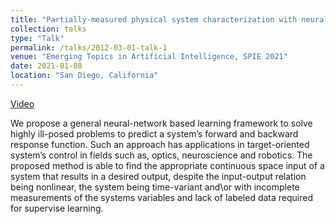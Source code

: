 ```yaml
---
title: "Partially-measured physical system characterization with neural networks"
collection: talks
type: "Talk"
permalink: /talks/2012-03-01-talk-1
venue: "Emerging Topics in Artificial Intelligence, SPIE 2021"
date: 2021-01-08
location: "San Diego, California"
---
```

[Video](https://youtu.be/yaVTXyZTHdM)

We propose a general neural-network based learning framework to solve highly ill-posed problems to predict a system’s forward and backward response function. Such an approach has applications in target-oriented system’s control in fields such as, optics, neuroscience and robotics. The proposed method is able to find the appropriate continuous space input of a system that results in a desired output, despite the input-output relation being nonlinear, the system being time-variant and\or with incomplete measurements of the systems variables and lack of labeled data required for supervise learning.
